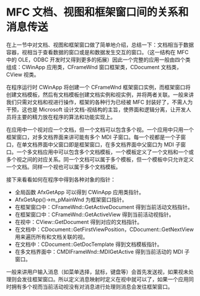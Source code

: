 # MFC 文档、视图和框架窗口间的关系和消息传送

在上一节中对文档、视图和框架窗口做了简单地介绍，总结一下：文档相当于数据容器，视相当于查看数据的窗口或是和数据发生交互的窗口。（这一结构在 MFC 中的 OLE，ODBC 开发时又得到更多的拓展）因此一个完整的应用一般由四个类组成：CWinApp 应用类，CFrameWnd 窗口框架类，CDocument 文档类，CView 视类。

在程序运行时 CWinApp 将创建一个 CFrameWnd 框架窗口实例，而框架窗口将创建文档模板，然后有文档模板创建文档实例和视实例，并将两者关联。一般来讲我们只需对文档和视进行操作，框架的各种行为已经被 MFC 封装好了，不需人为干预，这也是 Microsoft 设计文档-视结构的主旨，使界面和逻辑分离，让开发人员将主要的精力放在程序的算法和功能实现上。

在应用中一个视对应一个文档，但一个文档可以包含多个视。一个应用中只用一个框架窗口，对多文档界面来讲可能有多个 MDI 子窗口。每一个视都是一个子窗口，在单文档界面中父窗口即是框架窗口，在多文档界面中父窗口为 MDI 子窗口。一个多文档应用中可以包含多个文档模板，一个模板定义了一个文档和一个或多个视之间的对应关系。同一个文档可以属于多个模板，但一个模板中只允许定义一个文档。同样一个视也可以属于多个文档模板。

接下来看看如何在程序中得到各种对象的指针：

*   全局函数 AfxGetApp 可以得到 CWinApp 应用类指针。
*   AfxGetApp()->m_pMainWnd 为框架窗口指针。
*   在框架窗口中：CFrameWnd::GetActiveDocument 得到当前活动文档指针。
*   在框架窗口中：CFrameWnd::GetActiveView 得到当前活动视指针。
*   在视中：CView::GetDocument 得到对应的文档指针。
*   在文档中：CDocument::GetFirstViewPosition，CDocument::GetNextView 用来遍历所有和文档关联的视。
*   在文档中：CDocument::GetDocTemplate 得到文档模板指针。
*   在多文档界面中：CMDIFrameWnd::MDIGetActive 得到当前活动的 MDI 子窗口。

一般来讲用户输入消息（如菜单选择，鼠标，键盘等）会首先发送视，如果视未处理则会发往框架窗口。所以定义消息映射时定义在视中就可以了，如果一个应用同时拥有多个视而当前活动视没有对消息进行处理则消息会发往框架窗口。